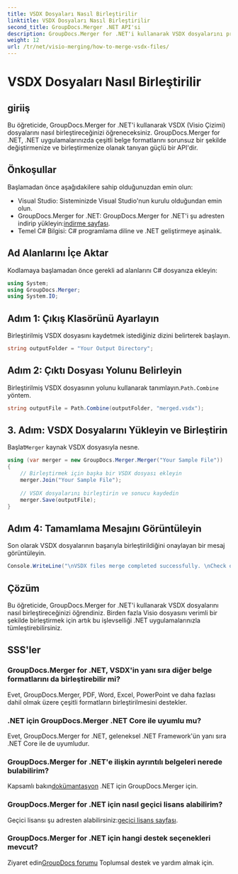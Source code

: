 ```yaml
---
title: VSDX Dosyaları Nasıl Birleştirilir
linktitle: VSDX Dosyaları Nasıl Birleştirilir
second_title: GroupDocs.Merger .NET API'si
description: GroupDocs.Merger for .NET'i kullanarak VSDX dosyalarını programlı olarak nasıl birleştireceğinizi öğrenin. Bu eğitimde kod örnekleriyle adım adım talimatlar sağlanmaktadır.
weight: 12
url: /tr/net/visio-merging/how-to-merge-vsdx-files/
---
```


# VSDX Dosyaları Nasıl Birleştirilir

## giriiş
Bu öğreticide, GroupDocs.Merger for .NET'i kullanarak VSDX (Visio Çizimi) dosyalarını nasıl birleştireceğinizi öğreneceksiniz. GroupDocs.Merger for .NET, .NET uygulamalarınızda çeşitli belge formatlarını sorunsuz bir şekilde değiştirmenize ve birleştirmenize olanak tanıyan güçlü bir API'dir.
## Önkoşullar
Başlamadan önce aşağıdakilere sahip olduğunuzdan emin olun:
- Visual Studio: Sisteminizde Visual Studio'nun kurulu olduğundan emin olun.
-  GroupDocs.Merger for .NET: GroupDocs.Merger for .NET'i şu adresten indirip yükleyin:[indirme sayfası](https://releases.groupdocs.com/merger/net/).
- Temel C# Bilgisi: C# programlama diline ve .NET geliştirmeye aşinalık.

## Ad Alanlarını İçe Aktar
Kodlamaya başlamadan önce gerekli ad alanlarını C# dosyanıza ekleyin:
```csharp
using System; 
using GroupDocs.Merger;
using System.IO;
```
## Adım 1: Çıkış Klasörünü Ayarlayın
Birleştirilmiş VSDX dosyasını kaydetmek istediğiniz dizini belirterek başlayın.
```csharp
string outputFolder = "Your Output Directory";
```
## Adım 2: Çıktı Dosyası Yolunu Belirleyin
 Birleştirilmiş VSDX dosyasının yolunu kullanarak tanımlayın.`Path.Combine` yöntem.
```csharp
string outputFile = Path.Combine(outputFolder, "merged.vsdx");
```
## 3. Adım: VSDX Dosyalarını Yükleyin ve Birleştirin
 Başlat`Merger` kaynak VSDX dosyasıyla nesne.
```csharp
using (var merger = new GroupDocs.Merger.Merger("Your Sample File"))
{
    // Birleştirmek için başka bir VSDX dosyası ekleyin
    merger.Join("Your Sample File");
    
    // VSDX dosyalarını birleştirin ve sonucu kaydedin
    merger.Save(outputFile);
}
```
## Adım 4: Tamamlama Mesajını Görüntüleyin
Son olarak VSDX dosyalarının başarıyla birleştirildiğini onaylayan bir mesaj görüntüleyin.
```csharp
Console.WriteLine("\nVSDX files merge completed successfully. \nCheck output in {0}", outputFolder);
```

## Çözüm
Bu öğreticide, GroupDocs.Merger for .NET'i kullanarak VSDX dosyalarını nasıl birleştireceğinizi öğrendiniz. Birden fazla Visio dosyasını verimli bir şekilde birleştirmek için artık bu işlevselliği .NET uygulamalarınızla tümleştirebilirsiniz.

## SSS'ler
### GroupDocs.Merger for .NET, VSDX'in yanı sıra diğer belge formatlarını da birleştirebilir mi?
Evet, GroupDocs.Merger, PDF, Word, Excel, PowerPoint ve daha fazlası dahil olmak üzere çeşitli formatların birleştirilmesini destekler.
### .NET için GroupDocs.Merger .NET Core ile uyumlu mu?
Evet, GroupDocs.Merger for .NET, geleneksel .NET Framework'ün yanı sıra .NET Core ile de uyumludur.
### GroupDocs.Merger for .NET'e ilişkin ayrıntılı belgeleri nerede bulabilirim?
 Kapsamlı bakın[dokümantasyon](https://tutorials.groupdocs.com/merger/net/) .NET için GroupDocs.Merger için.
### GroupDocs.Merger for .NET için nasıl geçici lisans alabilirim?
 Geçici lisansı şu adresten alabilirsiniz:[geçici lisans sayfası](https://purchase.groupdocs.com/temporary-license/).
### GroupDocs.Merger for .NET için hangi destek seçenekleri mevcut?
 Ziyaret edin[GroupDocs forumu](https://forum.groupdocs.com/c/merger/32) Toplumsal destek ve yardım almak için.